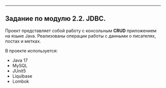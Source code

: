 ***
## Задание по модулю 2.2. JDBC.

Проект представляет собой работу с консольным **CRUD** приложением на языке Java.
Реализованы операции работы с данными о писателях, постах и метках.

В проекте используется:
* Java 17
* MySQL
* JUnit5
* Liquibase
* Lombok